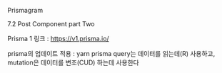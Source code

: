 Prismagram

7.2 Post Component part Two

Prisma 1 링크 : https://v1.prisma.io/



prisma의 업데이트 적용 : yarn prisma
query는 데이터를 읽는데(R) 사용하고, mutation은 데이터를 변조(CUD) 하는데 사용한다